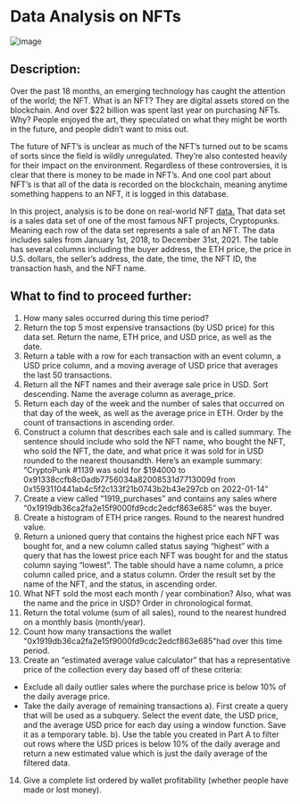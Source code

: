 # Data Analysis on NFTs
![image](https://github.com/SanamBodake/Real_world_NFT_Data_Analysis_Using_SQL/assets/73472725/21bf96c5-f7cc-4a55-958c-96fd2c6912f7)

## Description:
Over the past 18 months, an emerging technology has caught the attention of the world; the NFT. What is an NFT? They are digital assets stored on the blockchain. And over $22 billion was spent last year on purchasing NFTs. Why? People enjoyed the art, they speculated on what they might be worth in the future, and people didn’t want to miss out.

The future of NFT’s is unclear as much of the NFT’s turned out to be scams of sorts since the field is wildly unregulated. They’re also contested heavily for their impact on the environment.
Regardless of these controversies, it is clear that there is money to be made in NFT’s. And one cool part about NFT’s is that all of the data is recorded on the blockchain, meaning anytime something happens to an NFT, it is logged in this database. 

In this project, analysis is to be done on real-world NFT [data.](https://github.com/SanamBodake/Real_world_NFT_Data_Analysis_Using_SQL/tree/main/data) 
That data set is a sales data set of one of the most famous NFT projects, Cryptopunks. Meaning each row of the data set represents a sale of an NFT. The data includes sales from January 1st, 2018, to December 31st, 2021. The table has several columns including the buyer address, the ETH price, the price in U.S. dollars, the seller’s address, the date, the time, the NFT ID, the transaction hash, and the NFT name.

## What to find to proceed further:
1.	How many sales occurred during this time period? 
2.	Return the top 5 most expensive transactions (by USD price) for this data set. Return the name, ETH price, and USD price, as well as the date.
3.	Return a table with a row for each transaction with an event column, a USD price column, and a moving average of USD price that averages the last 50 transactions.
4.	Return all the NFT names and their average sale price in USD. Sort descending. Name the average column as average_price.
5.	Return each day of the week and the number of sales that occurred on that day of the week, as well as the average price in ETH. Order by the count of transactions in ascending order.
6.	Construct a column that describes each sale and is called summary. The sentence should include who sold the NFT name, who bought the NFT, who sold the NFT, the date, and what price it was sold for in USD rounded to the nearest thousandth.
 Here’s an example summary:
 “CryptoPunk #1139 was sold for $194000 to 0x91338ccfb8c0adb7756034a82008531d7713009d from 0x1593110441ab4c5f2c133f21b0743b2b43e297cb on 2022-01-14”
7.	Create a view called “1919_purchases” and contains any sales where “0x1919db36ca2fa2e15f9000fd9cdc2edcf863e685” was the buyer.
8.	Create a histogram of ETH price ranges. Round to the nearest hundred value.
9.	Return a unioned query that contains the highest price each NFT was bought for, and a new column called status saying “highest” with a query that has the lowest price each NFT was bought for and the status column saying “lowest”. The table should have a name column, a price column called price, and a status column. Order the result set by the name of the NFT, and the status, in ascending order. 
10.	What NFT sold the most each month / year combination? Also, what was the name and the price in USD? Order in chronological format. 
11.	Return the total volume (sum of all sales), round to the nearest hundred on a monthly basis (month/year).
12.	Count how many transactions the wallet "0x1919db36ca2fa2e15f9000fd9cdc2edcf863e685"had over this time period.
13.	Create an “estimated average value calculator” that has a representative price of the collection every day based off of these criteria:
 - Exclude all daily outlier sales where the purchase price is below 10% of the daily average price.
 - Take the daily average of remaining transactions
 a). First create a query that will be used as a subquery. Select the event date, the USD price, and the average USD price for each day using a window function. Save it as a temporary table.
 b). Use the table you created in Part A to filter out rows where the USD prices is below 10% of the daily average and return a new estimated value which is just the daily average of the filtered data.
14.	Give a complete list ordered by wallet profitability (whether people have made or lost money).


